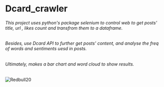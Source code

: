 # Dcard_crawler
###### This project uses python's package selenium to control web to get posts' title, url , likes count and transfrom them to a dataframe.
###### Besides, use Dcard API to further get posts' content, and analyse the freq of words and sentiments uesd in posts.
###### Ultimately, makes a bar chart and word cloud to show results.
![Redbull20](https://user-images.githubusercontent.com/52643603/202678273-e0d62014-c3b2-49f2-974a-6fda770b2e57.png)
